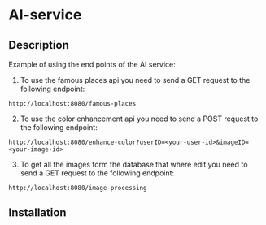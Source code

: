 # AI-service

## Description
Example of using the end points of the AI service:
1. To use the famous places api you need to send a GET request to the following endpoint:
``` 
http://localhost:8080/famous-places
```
2. To use the color enhancement api you need to send a POST request to the following endpoint:
```
http://localhost:8080/enhance-color?userID=<your-user-id>&imageID=<your-image-id>
```
3. To get all the images form the database that where edit you need to send a GET request to the following endpoint:
```
http://localhost:8080/image-processing
```

## Installation
